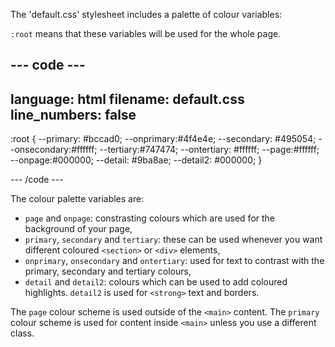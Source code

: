 
The 'default.css' stylesheet includes a palette of colour variables:

`:root` means that these variables will be used for the whole page. 

--- code ---
---
language: html
filename: default.css
line_numbers: false
---

:root {
  --primary: #bccad0;
  --onprimary:#4f4e4e;
  --secondary: #495054;
  --onsecondary:#ffffff;
  --tertiary:#747474;
  --ontertiary: #ffffff;
  --page:#ffffff;
  --onpage:#000000;
  --detail: #9ba8ae;
  --detail2: #000000;
}

--- /code ---

The colour palette variables are:
+ `page` and `onpage`: constrasting colours which are used for the background of your page,
+ `primary`, `secondary` and `tertiary`: these can be used whenever you want different coloured `<section>` or `<div>` elements,
+ `onprimary`, `onsecondary` and `ontertiary`: used for text to contrast with the primary, secondary and tertiary colours,
+ `detail` and `detail2`: colours which can be used to add coloured highlights. `detail2` is used for `<strong>` text and borders. 

The `page` colour scheme is used outside of the `<main>` content. 
The `primary` colour scheme is used for content inside `<main>` unless you use a different class. 
